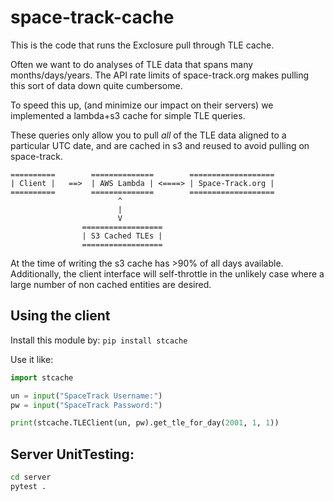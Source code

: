 # space-track-cache
This is the code that runs the Exclosure pull through TLE cache.

Often we want to do analyses of TLE data that spans many
months/days/years. The API rate limits of space-track.org
makes pulling this sort of data down quite cumbersome.

To speed this up, (and minimize our impact on their servers)
we implemented a lambda+s3 cache for simple TLE queries.

These queries only allow you to pull _all_ of the TLE data
aligned to a particular UTC date, and are cached in s3 and
reused to avoid pulling on space-track.

```
==========        ==============        ===================
| Client |   ==>  | AWS Lambda | <====> | Space-Track.org |
==========        ==============        ===================
                        ^
                        |
                        V
                ==================
                | S3 Cached TLEs |
                ==================
```

At the time of writing the s3 cache has >90% of all days available.
Additionally, the client interface will self-throttle in the unlikely
case where a large number of non cached entities are desired.

## Using the client
Install this module by:
`pip install stcache`

Use it like:
```python
import stcache

un = input("SpaceTrack Username:")
pw = input("SpaceTrack Password:")

print(stcache.TLEClient(un, pw).get_tle_for_day(2001, 1, 1))
```

## Server UnitTesting:
```bash
cd server
pytest .
```
